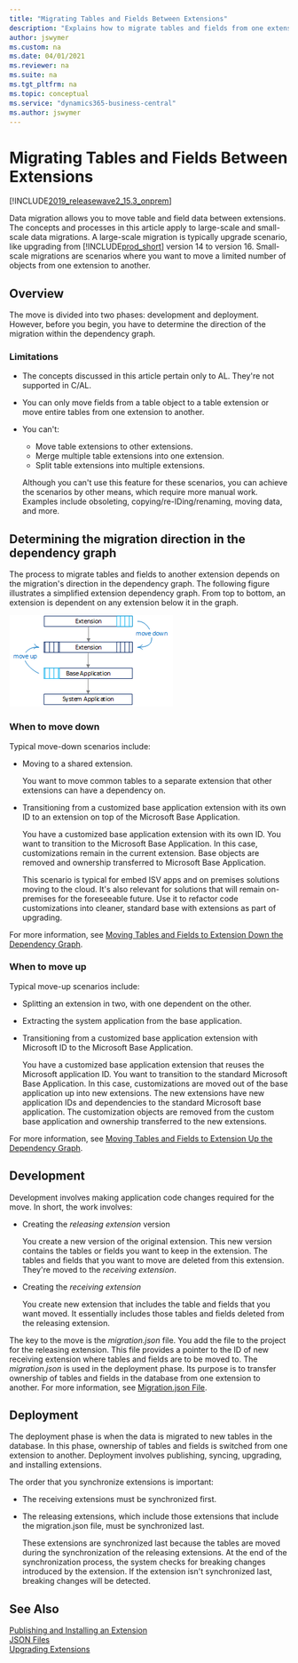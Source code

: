 ```yaml
---
title: "Migrating Tables and Fields Between Extensions"
description: "Explains how to migrate tables and fields from one extension to another."
author: jswymer
ms.custom: na
ms.date: 04/01/2021
ms.reviewer: na
ms.suite: na
ms.tgt_pltfrm: na
ms.topic: conceptual
ms.service: "dynamics365-business-central"
ms.author: jswymer
---
```

# Migrating Tables and Fields Between Extensions

[!INCLUDE[2019_releasewave2_15.3_onprem](../includes/2019_releasewave2_15.3_onprem.md)]

Data migration allows you to move table and field data between extensions. The concepts and processes in this article apply to large-scale and small-scale data migrations. A large-scale migration is typically upgrade scenario, like upgrading from [!INCLUDE[prod_short](../developer/includes/prod_short.md)] version 14 to version 16. Small-scale migrations are scenarios where you want to move a limited number of objects from one extension to another.

## Overview

The move is divided into two phases: development and deployment. However, before you begin, you have to determine the direction of the migration within the dependency graph.

### Limitations

- The concepts discussed in this article pertain only to AL. They're not supported in C/AL.
- You can only move fields from a table object to a table extension or move entire tables from one extension to another.
- You can't:
    - Move table extensions to other extensions.
    - Merge multiple table extensions into one extension.
    - Split table extensions into multiple extensions.

    Although you can't use this feature for these scenarios, you can achieve the scenarios by other means, which require more manual work. Examples include obsoleting, copying/re-IDing/renaming, moving data, and more. 

## Determining the migration direction in the dependency graph

The process to migrate tables and fields to another extension depends on the migration's direction in the dependency graph. The following figure illustrates a simplified extension dependency graph. From top to bottom, an extension is dependent on any extension below it in the graph.

![Dependency graph.](media/extension-dependency-graph.png "Dependency graph")  

### When to move down

Typical move-down scenarios include:

- Moving to a shared extension.

    You want to move common tables to a separate extension that other extensions can have a dependency on.

- Transitioning from a customized base application extension with its own ID to an extension on top of the Microsoft Base Application.

    You have a customized base application extension with its own ID. You want to transition to the Microsoft Base Application. In this case, customizations remain in the current extension. Base objects are removed and ownership transferred to Microsoft Base Application.
    
    This scenario is typical for embed ISV apps and on premises solutions moving to the cloud. It's also relevant for solutions that will remain on-premises for the foreseeable future. Use it to refactor code customizations into cleaner, standard base with extensions as part of upgrading.

For more information, see [Moving Tables and Fields to Extension Down the Dependency Graph](devenv-migrate-table-fields-down.md).

### When to move up

Typical move-up scenarios include:

- Splitting an extension in two, with one dependent on the other.

- Extracting the system application from the base application.

- Transitioning from a customized base application extension with Microsoft ID to the Microsoft Base Application.

    You have a customized base application extension that reuses the Microsoft application ID. You want to transition to the standard Microsoft Base Application. In this case, customizations are moved out of the base application up into new extensions. The new extensions have new application IDs and dependencies to the standard Microsoft base application. The customization objects are removed from the custom base application and ownership transferred to the new extensions.

For more information, see [Moving Tables and Fields to Extension Up the Dependency Graph](devenv-migrate-table-fields-up.md).

## Development

Development involves making application code changes required for the move. In short, the work involves:

- Creating the *releasing extension* version

    You create a new version of the original extension. This new version contains the tables or fields you want to keep in the extension. The tables and fields that you want to move are deleted from this extension. They're moved to the *receiving extension*.
- Creating the *receiving extension*

    You create new extension that includes the table and fields that you want moved. It essentially includes those tables and fields deleted from the releasing extension.

The key to the move is the *migration.json* file. You add the file to the project for the releasing extension. This file provides a pointer to the ID of new receiving extension where tables and fields are to be moved to. The *migration.json* is used in the deployment phase. Its purpose is to transfer ownership of tables and fields in the database from one extension to another. For more information, see [Migration.json File](devenv-migration-json-file.md).

## Deployment

The deployment phase is when the data is migrated to new tables in the database. In this phase, ownership of tables and fields is switched from one extension to another. Deployment involves publishing, syncing, upgrading, and installing extensions.

The order that you synchronize extensions is important:

- The receiving extensions must be synchronized first.
- The releasing extensions, which include those extensions that include the migration.json file, must be synchronized last.

    These extensions are synchronized last because the tables are moved during the synchronization of the releasing extensions. At the end of the synchronization process, the system checks for breaking changes introduced by the extension. If the extension isn't synchronized last, breaking changes will be detected.

## See Also

[Publishing and Installing an Extension](devenv-how-publish-and-install-an-extension-v2.md)  
[JSON Files](devenv-json-files.md)  
[Upgrading Extensions](devenv-upgrading-extensions.md)  
